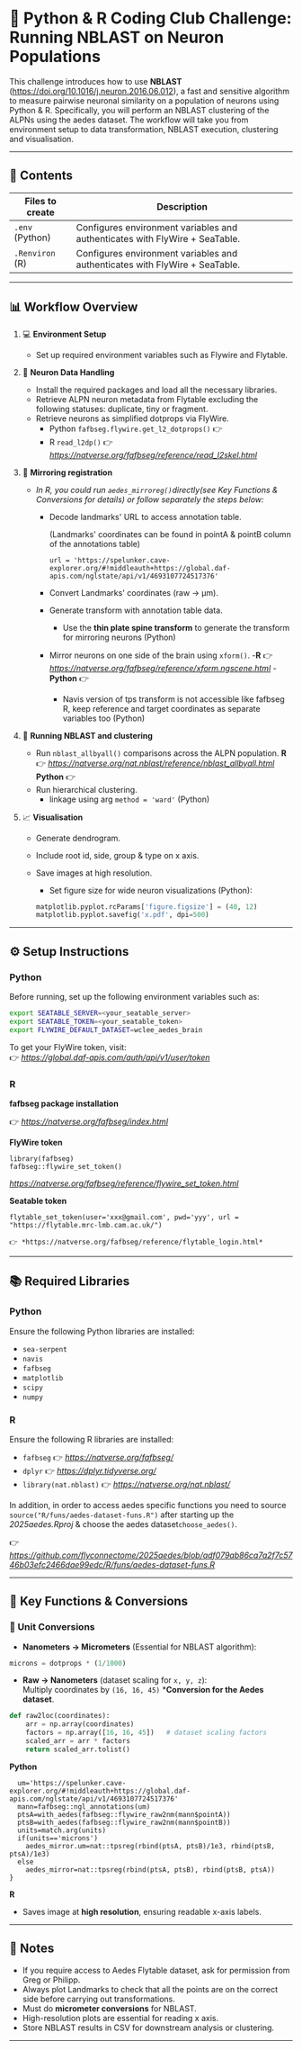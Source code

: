 # 🧠 Python & R Coding Club Challenge: Running NBLAST on Neuron Populations

This challenge introduces how to use **NBLAST** (https://doi.org/10.1016/j.neuron.2016.06.012), a fast and sensitive algorithm to measure pairwise neuronal similarity on a population of neurons using Python & R. Specifically, you will perform an NBLAST clustering of the ALPNs using the aedes dataset. The workflow will take you from environment setup to data transformation, NBLAST execution, clustering and visualisation.

---

## 📁 Contents

| Files to create | Description |
|------|-------------|
| `.env` (Python) | Configures environment variables and authenticates with FlyWire + SeaTable. |
| `.Renviron` (R) | Configures environment variables and authenticates with FlyWire + SeaTable. |
---

## 📊 Workflow Overview

1. 💻 **Environment Setup**
   - Set up required environment variables such as Flywire and Flytable.

2. 🧠 **Neuron Data Handling**
   - Install the required packages and load all the necessary libraries.
   - Retrieve ALPN neuron metadata from Flytable excluding the following statuses: duplicate, tiny or fragment.
   - Retrieve neurons as simplified dotprops via FlyWire.
      - Python `fafbseg.flywire.get_l2_dotprops()` 👉
      - R `read_l2dp()` 👉 *https://natverse.org/fafbseg/reference/read_l2skel.html*

4. 🔄 **Mirroring registration**
   - *In R, you could run `aedes_mirroreg()`directly(see Key Functions & Conversions for details) or follow separately the steps below:*
      - Decode landmarks' URL to access annotation table.
        
         (Landmarks' coordinates can be found in pointA & pointB column of the annotations table)
         ```
         url = 'https://spelunker.cave-explorer.org/#!middleauth+https://global.daf-apis.com/nglstate/api/v1/4693107724517376'
         ```
      - Convert Landmarks' coordinates (raw → µm).
      - Generate transform with annotation table data.
         - Use the **thin plate spine transform** to generate the transform for mirroring neurons (Python)
      - Mirror neurons on one side of the brain using `xform()`.
           -**R**      👉 *https://natverse.org/fafbseg/reference/xform.ngscene.html*
           -**Python** 👉 
         - Navis version of tps transform is not accessible like fafbseg R, keep reference and target coordinates as separate variables too (Python)


5. 🔬 **Running NBLAST and clustering**
   - Run `nblast_allbyall()` comparisons across the ALPN population.
     **R**      👉 *https://natverse.org/nat.nblast/reference/nblast_allbyall.html*
     **Python** 👉
   - Run hierarchical clustering.
      - linkage using arg `method = 'ward'` (Python)

6. 📈 **Visualisation**
   - Generate dendrogram.
   - Include root id, side, group & type on x axis.
   - Save images at high resolution.
     
        * Set figure size for wide neuron visualizations (Python):

        ```python
        matplotlib.pyplot.rcParams['figure.figsize'] = (40, 12)
        matplotlib.pyplot.savefig('x.pdf', dpi=500)
        ```

---

## ⚙️ Setup Instructions
### Python
Before running, set up the following environment variables such as:

```bash
export SEATABLE_SERVER=<your_seatable_server>
export SEATABLE_TOKEN=<your_seatable_token>
export FLYWIRE_DEFAULT_DATASET=wclee_aedes_brain
```

To get your FlyWire token, visit:  
👉 *https://global.daf-apis.com/auth/api/v1/user/token*

### R

**fafbseg package installation**

👉 *https://natverse.org/fafbseg/index.html*

**FlyWire token**
```
library(fafbseg)
fafbseg::flywire_set_token()
```
*https://natverse.org/fafbseg/reference/flywire_set_token.html*

**Seatable token**
```
flytable_set_token(user='xxx@gmail.com', pwd='yyy', url = "https://flytable.mrc-lmb.cam.ac.uk/")

👉 *https://natverse.org/fafbseg/reference/flytable_login.html*
```
---

## 📚 Required Libraries

### Python
Ensure the following Python libraries are installed:
- `sea-serpent`
- `navis`
- `fafbseg`
- `matplotlib`
- `scipy`
- `numpy`

### R
Ensure the following R libraries are installed:

- `fafbseg`             👉 *https://natverse.org/fafbseg/*
- `dplyr`               👉 *https://dplyr.tidyverse.org/*
- `library(nat.nblast)` 👉 *https://natverse.org/nat.nblast/*

In addition, in order to access aedes specific functions you need to source `source("R/funs/aedes-dataset-funs.R")` after starting up the *2025aedes.Rproj* & choose the aedes dataset`choose_aedes()`.

👉 *https://github.com/flyconnectome/2025aedes/blob/adf079ab86ca7a2f7c5746b03efc2466dae99edc/R/funs/aedes-dataset-funs.R*

---

## 🧩 Key Functions & Conversions


### 📏 Unit Conversions
- **Nanometers → Micrometers** (Essential for NBLAST algorithm):  
```python
microns = dotprops * (1/1000)
```

- **Raw → Nanometers** (dataset scaling for `x, y, z`):  
  Multiply coordinates by `(16, 16, 45)` ***Conversion for the Aedes dataset**.

```python
def raw2loc(coordinates):
    arr = np.array(coordinates)
    factors = np.array([16, 16, 45])   # dataset scaling factors
    scaled_arr = arr * factors
    return scaled_arr.tolist()
```
**Python**

```aedes_mirroreg <- function(units=c("microns", 'nm')) {
  um='https://spelunker.cave-explorer.org/#!middleauth+https://global.daf-apis.com/nglstate/api/v1/4693107724517376'
  mann=fafbseg::ngl_annotations(um)
  ptsA=with_aedes(fafbseg::flywire_raw2nm(mann$pointA))
  ptsB=with_aedes(fafbseg::flywire_raw2nm(mann$pointB))
  units=match.arg(units)
  if(units=='microns')
    aedes_mirror.um=nat::tpsreg(rbind(ptsA, ptsB)/1e3, rbind(ptsB, ptsA)/1e3)
  else
    aedes_mirror=nat::tpsreg(rbind(ptsA, ptsB), rbind(ptsB, ptsA))
}
```
**R**
- Saves image at **high resolution**, ensuring readable x-axis labels.

---

## 📌 Notes

- If you require access to Aedes Flytable dataset, ask for permission from Greg or Philipp.
- Always plot Landmarks to check that all the points are on the correct side before carrying out transformations.  
- Must do **micrometer conversions** for NBLAST.  
- High-resolution plots are essential for reading x axis.  
- Store NBLAST results in CSV for downstream analysis or clustering.

---
